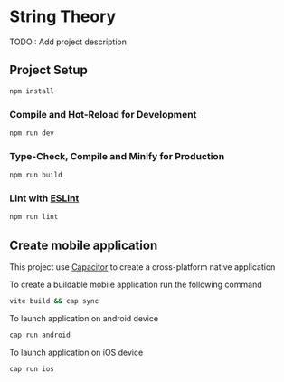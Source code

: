 # String Theory

TODO : Add project description

## Project Setup

```sh
npm install
```

### Compile and Hot-Reload for Development

```sh
npm run dev
```

### Type-Check, Compile and Minify for Production

```sh
npm run build
```

### Lint with [ESLint](https://eslint.org/)

```sh
npm run lint
```

## Create mobile application

This project use [Capacitor](https://capacitorjs.com/) to create a cross-platform native application

To create a buildable mobile application run the following command
```sh
vite build && cap sync
```

To launch application on android device
```sh
cap run android
```
To launch application on iOS device
```sh
cap run ios
```